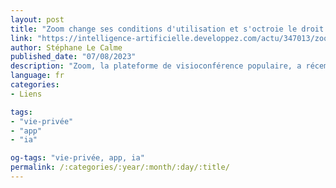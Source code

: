 ```yaml
---
layout: post
title: "Zoom change ses conditions d'utilisation et s'octroie le droit d'utiliser les données des utilisateurs pour entraîner son ia sans leur consentement, ni possibilité de s'y opposer"
link: "https://intelligence-artificielle.developpez.com/actu/347013/zoom-change-ses-conditions-d-utilisation-et-s-octroie-le-droit-d-utiliser-les-donnees-des-utilisateurs-pour-entrainer-son-ia-sans-leur-consentement-ni-possibilite-de-s-y-opposer"
author: Stéphane Le Calme
published_date: "07/08/2023"
description: "Zoom, la plateforme de visioconférence populaire, a récemment mis à jour ses conditions d’utilisation pour permettre l’utilisation des données des utilisateurs pour entraîner et améliorer ses algorithmes et modèles d’intelligence artificielle (IA). Cette décision a suscité des critiques et des inquiétudes de la part des défenseurs de la vie privée et des experts juridiques, qui estiment qu’elle constitue une atteinte aux droits et au consentement des utilisateurs."
language: fr
categories:
- Liens

tags:
- "vie-privée"
- "app"
- "ia"

og-tags: "vie-privée, app, ia"
permalink: /:categories/:year/:month/:day/:title/
---
```

